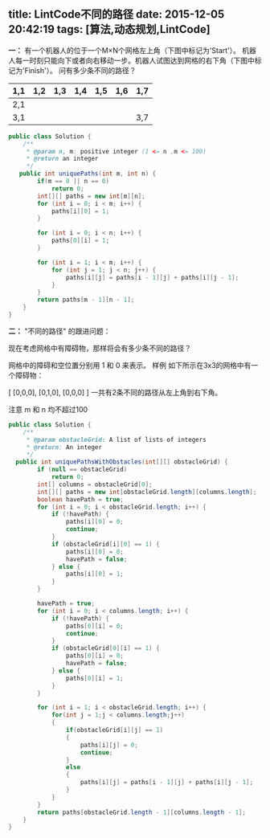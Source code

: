 title: LintCode不同的路径
date: 2015-12-05 20:42:19
tags: [算法,动态规划,LintCode]
---
**一：**
有一个机器人的位于一个M×N个网格左上角（下图中标记为'Start'）。
机器人每一时刻只能向下或者向右移动一步。机器人试图达到网格的右下角（下图中标记为'Finish'）。
问有多少条不同的路径？

|1,1| 1,2|1,3 |1,4|1,5|1,6|1,7|
|---|---|---|---|---|---|---|
|2,1| | |||||
|3,1| | ||||3,7|

```java
public class Solution {
    /**
     * @param n, m: positive integer (1 <= n ,m <= 100)
     * @return an integer
     */
   public int uniquePaths(int m, int n) {
		if(m == 0 || n == 0)
			return 0;
		int[][] paths = new int[m][n];
		for (int i = 0; i < m; i++) {
			paths[i][0] = 1;
		}

		for (int i = 0; i < n; i++) {
			paths[0][i] = 1;
		}

		for (int i = 1; i < m; i++) {
			for (int j = 1; j < n; j++) {
				paths[i][j] = paths[i - 1][j] + paths[i][j - 1];
			}
		}
		return paths[m - 1][n - 1];
	}
}
```

**二：**
"不同的路径" 的跟进问题：

现在考虑网格中有障碍物，那样将会有多少条不同的路径？

网格中的障碍和空位置分别用 1 和 0 来表示。
样例
如下所示在3x3的网格中有一个障碍物：

[
  [0,0,0],
  [0,1,0],
  [0,0,0]
]
一共有2条不同的路径从左上角到右下角。

注意
m 和 n 均不超过100

```java
public class Solution {
    /**
     * @param obstacleGrid: A list of lists of integers
     * @return: An integer
     */
  public int uniquePathsWithObstacles(int[][] obstacleGrid) {
		if (null == obstacleGrid)
			return 0;
		int[] columns = obstacleGrid[0];
		int[][] paths = new int[obstacleGrid.length][columns.length];
		boolean havePath = true;
		for (int i = 0; i < obstacleGrid.length; i++) {
			if (!havePath) {
				paths[i][0] = 0;
				continue;
			}
			if (obstacleGrid[i][0] == 1) {
				paths[i][0] = 0;
				havePath = false;
			} else {
				paths[i][0] = 1;
			}
		}

		havePath = true;
		for (int i = 0; i < columns.length; i++) {
			if (!havePath) {
				paths[0][i] = 0;
				continue;
			}
			if (obstacleGrid[0][i] == 1) {
				paths[0][i] = 0;
				havePath = false;
			} else {
				paths[0][i] = 1;
			}
		}

		for (int i = 1; i < obstacleGrid.length; i++) {
			for(int j = 1;j < columns.length;j++)
			{
				if(obstacleGrid[i][j] == 1)
				{
					paths[i][j] = 0;
					continue;
				}
				else	
				{
					paths[i][j] = paths[i - 1][j] + paths[i][j - 1];
				}
			}
		}
		return paths[obstacleGrid.length - 1][columns.length - 1];
	}
}
```




